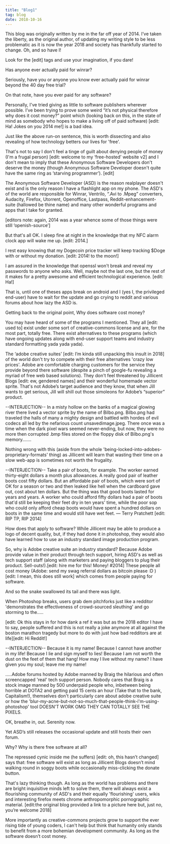 ```yaml
---
title: "Blog1"
tag: blog
date: 2018-10-16
---
```


This blog was originally written by me in the far off year of 2014. I’ve taken the liberty, as the original author, of updating my writing style to be less problematic as it is now the year 2018 and society has thankfully started to change. Oh, and so have I!

Look for the [edit] tags and use your imagination, if you dare!

Has anyone ever actually paid for winrar?

Seriously, have you or anyone you know ever actually paid for winrar beyond the 40 day free trial?

On that note, have you ever paid for any software?

Personally, I've tried giving as little to software publishers wherever possible.
I’ve been trying to prove some weird “it’s not physical therefore why does it cost money?” point which (looking back on this, in the state of mind as somebody who hopes to make a living off of paid software) [edit: Ha! Jokes on you 2014 me!] is a bad idea.

Just like the above run-on sentence, this is worth dissecting and also revealing of how technology betters our lives for 'free'.

That's not to say I don't feel a tinge of guilt about denying people of money (I'm a frugal person) [edit: welcome to my ‘free-hosted’ website v2] and I don't mean to imply that these Anonymous Software Developers don't deserve the money (though Anonymous Software Developer doesn't quite have the same ring as ‘starving programmer’). [edit]

The Anonymous Software Developer (ASD) is the reason realplayer doesn't exist and is the only reason I have a flashlight app on my phone. The ASD's of the world are responsible for Winrar, Ventrilo, “.Avi to .Mpeg” converters, Audacity, Firefox, Utorrent, Openoffice, Lastpass, Reddit-enhancement-suite (hallowed be thine name) and many other wonderful programs and apps that I take for granted.

[editors note: again, 2014 was a year whence some of those things were still ‘openish-source’]

But that's all OK. I sleep fine at night in the knowledge that my NFC alarm clock app will wake me up. [edit: 2014.]

I rest easy knowing that my Dogecoin price tracker will keep tracking $Doge with or without my donation. [edit: 2014! to the moon!]

I am assured in the knowledge that openssl won't break and reveal my passwords to anyone who asks. Well, maybe not the last one, but the rest of it makes for a pretty awesome and efficient technological experience. [edit: Ha!]

That is, until one of theses apps break on android and I (yes I, the privileged end-user) have to wait for the update and go crying to reddit and various forums about how lazy the ASD is.

Getting back to the original point, Why does software cost money?

You may have heard of some of the programs I mentioned. They all [edit: used to] exist under some sort of creative-commons license and are, for the most part, totally free. There exist alternatives to these programs (which have ongoing updates along with end-user support teams and industry standard formatting yada yada yada).

The ‘adobe creative suites’ [edit: I’m kinda still unpacking this insult in 2018] of the world don't try to compete with their free alternatives 'crazy low prices'. Adobe are comfortable charging customers for the service they provide beyond there software (despite a pinch of google-fu revealing a myriad of free web based solutions). They don't feel threatened by Jillicent Blogs [edit: ew, gendered names] and their wonderful homemade vector sprite. That's not Adobe’s target audience and they know, that when Jill wants to get serious, Jill will shill out those simoleons for Adobe’s “superior” product.

--INTERJECTION--
In a misty hollow on the banks of a magical glowing river there lived a vector sprite by the name of Bilbo.png. Bilbo.png had traveled the halls of many a mighty design and battled with hordes of evil codecs all led by the nefarious count unsavedimage.jpeg. There once was a time when the dark pixel wars seemed never-ending, but now, they were no more then corrupted .bmp files stored on the floppy disk of Bilbo.png's memory.......

Nothing wrong with this (aside from the whole 'being-locked-into-adobes-proprietary-formats' thing) as Jillicent will learn that wasting their time on a slow web-app is sometimes not worth the frugality.

--INTERJECTION--
Take a pair of boots, for example. The worker earned thirty-eight dollars a month plus allowances. A really good pair of leather boots cost fifty dollars. But an affordable pair of boots, which were sort of OK for a season or two and then leaked like hell when the cardboard gave out, cost about ten dollars.  But the thing was that good boots lasted for years and years.
A worker who could afford fifty dollars had a pair of boots that'd still be keeping their feet dry in ten years' time, while the poor sop who could only afford cheap boots would have spent a hundred dollars on boots in the same time and would still have wet feet.
― Terry Pratchett [edit: RIP TP, RIP 2014]

How does that apply to software? While Jillicent may be able to produce a logo of decent quality, but, if they had done it in photoshop,  they would also have learned how to use an industry standard image production program.

So, why is Adobe creative suite an industry standard? Because Adobe provide value in their product through tech support, hiring ASD's as well as tech support staff (along with marketers and paying bloggers to plug their product. Sell-outs!).[edit: hire me for this! Money! #2014] These people all cost money (Adobe: send my swag referral dollars as bitcoin please :D ) [edit: I mean, this does still work] which comes from people paying for software.

And so the snake swallowed its tail and there was light.

When Photoshop breaks, users grab dem pitchforks just like a  redditor 'demonstrates the effectiveness of crowd-sourced sleuthing' and go storming to the.....

[edit: Ok this stays in for how dank a ref it was but as the 2018 editor I have to say, people suffered and this is not really a joke anymore at all against the boston marathon tragedy but more to do with just how bad redditors are at life][edit: Hi Reddit!]

--INTERJECTION--
Because it is my name! Because I cannot have another in my life! Because I lie and sign myself to lies! Because I am not worth the dust on the feet of them that hang! How may I live without my name? I have given you my soul; leave me my name!

.....Adobe forums hosted by Adobe manned by Braig the hilarious and often screencapped 'real' tech support person. Nobody cares that Braig is a stock image manned by 500 underpaid people who, inbetween being horrible at DOTA2 and getting paid 15 cents an hour (Take that to the bank, Capitalism!), themselves don't particularly care about adobe creative suite or how the 'blur-my-acne-but-not-so-much-that-people-think-i'm-using-photoshop' tool DOESN'T WORK OMG THEY CAN TOTALLY SEE THE PIXELS.

OK, breathe in, out. Serenity now.

Yet ASD’s still releases the occasional update and still hosts their own forum.

Why?
Why is there free software at all?

The repressed cynic inside me (he suffers) [edit: oh, this hasn’t changed] says that: free software will exist as long as Jillicent Blogs doesn’t mind walking round in soggy boots while occasionally miss-clicking the donate button.

That's lazy thinking though. As long as the world has problems and there are bright inquisitive minds left to solve them, there will always exist a flourishing community of ASD's and their equally 'flourishing' users, wikis and interesting firefox meets chrome anthropomorphic pornographic material. [edit:the original blog provided a link to a picture here but, just no, you’re welcome 2018]

More importantly as creative-commons projects grow to support the ever rising tide of young coders, I can't help but think that humanity only stands to benefit from a more bohemian development community. As long as the software doesn’t cost money.
